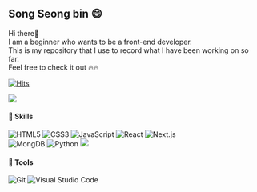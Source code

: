 ## Song Seong bin 😄
Hi there👋 <br>
I am a beginner who wants to be a front-end developer.<br>
This is my repository that I use to record what I have been working on so far.<br>
Feel free to check it out 🔥🔥

[![Hits](https://hits.seeyoufarm.com/api/count/incr/badge.svg?url=https%3A%2F%2Fgithub.com%2Fgjbae1212%2FRoniebin&count_bg=%23FAD4D4&title_bg=%23F28B84&icon=&icon_color=%23E7E7E7&title=hits&edge_flat=false)](https://hits.seeyoufarm.com)

<a href = "(https://www.notion.so/03a3e64eacf34c62af5c7f3d861cf76b)">
<img src="https://img.shields.io/badge/Notion-FFFFFF?style=for-the-badge&logo=Notion&logoColor=black"></a>

#### 💪 Skills 
![HTML5](https://img.shields.io/badge/HTML5-E34F26.svg?&style=for-the-badge&logo=HTML5&logoColor=white)
![CSS3](https://img.shields.io/badge/CSS3-1572B6.svg?&style=for-the-badge&logo=HTML5&logoColor=white)
![JavaScript](https://img.shields.io/badge/JavaScript-F7DF1E.svg?&style=for-the-badge&logo=HTML5&logoColor=white)
![React](https://img.shields.io/badge/React-61DAFB.svg?&style=for-the-badge&logo=HTML5&logoColor=white)
![Next.js](https://img.shields.io/badge/Next.js-000000.svg?&style=for-the-badge&logo=HTML5&logoColor=white)<br>
![MongDB](https://img.shields.io/badge/MongoDB-47A248.svg?&style=for-the-badge&logo=HTML5&logoColor=white)
![Python](https://img.shields.io/badge/Python-3776AB.svg?&style=for-the-badge&logo=HTML5&logoColor=white)
<img src="https://img.shields.io/badge/Java-007396?style=for-the-badge&logo=OpenJDK&logoColor=white"/>

#### 💪 Tools
![Git](https://img.shields.io/badge/Git-F05032.svg?&style=for-the-badge&logo=HTML5&logoColor=white)
![Visual Studio Code](https://img.shields.io/badge/Visual%20Studio%20Code-007ACC.svg?&style=for-the-badge&logo=Visual%20Studio%20Code&logoColor=white)

<!--
**Roniebin/Roniebin** is a ✨ _special_ ✨ repository because its `README.md` (this file) appears on your GitHub profile.

Here are some ideas to get you started:

- 🔭 I’m currently working on ...
- 🌱 I’m currently learning ...
- 👯 I’m looking to collaborate on ...
- 🤔 I’m looking for help with ...
- 💬 Ask me about ...
- 📫 How to reach me: ...
- 😄 Pronouns: ...
- ⚡ Fun fact: ...
-->

